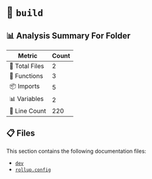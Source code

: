 # 📁 `build`

## 📊 Analysis Summary For Folder

| Metric | Count |
|--------|-------|
| 📁 Total Files | 2 |
| 🔧 Functions | 3 |
| 📦 Imports | 5 |
| 📊 Variables | 2 |
| 🔢 Line Count | 220 |


## 📋 Files

This section contains the following documentation files:

- [`dev`](./dev.md)
- [`rollup.config`](./rollup.config.md)